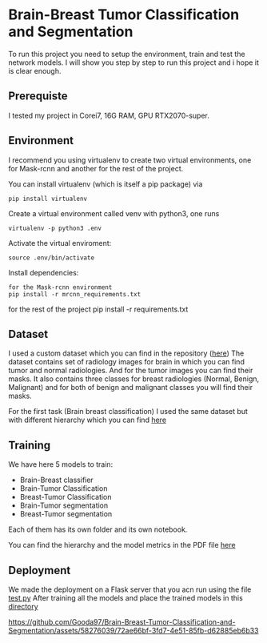 # Brain-Breast Tumor Classification and Segmentation

To run this project you need to setup the environment, train and test the network models. I will show you step by step to run this project and i hope it is clear enough.

## Prerequiste

I tested my project in Corei7, 16G RAM, GPU RTX2070-super.

## Environment

I recommend you using virtualenv to create two virtual environments, one for Mask-rcnn and another for the rest of the project.

You can install virtualenv (which is itself a pip package) via

```
pip install virtualenv
```

Create a virtual environment called venv with python3, one runs

```
virtualenv -p python3 .env
```

Activate the virtual enviroment:

```
source .env/bin/activate
```

Install dependencies:

```
for the Mask-rcnn environment
pip install -r mrcnn_requirements.txt

```

for the rest of the project
pip install -r requirements.txt

## Dataset

I used a custom dataset which you can find in the repository ([here](https://github.com/Gooda97/Brain-Breast-tumor-classification-and-segmentation/tree/main/Dataset))
The dataset contains set of radiology images for brain in which you can find tumor and normal radiologies. And for the tumor images you can find their masks.
It also contains three classes for breast radiologies (Normal, Benign, Malignant) and for both of benign and malignant classes you will find their masks.

For the first task (Brain breast classification) I used the same dataset but with different hierarchy which you can find [here](https://github.com/Gooda97/Brain-Breast-tumor-classification-and-segmentation/tree/main/Brain_breast_model/Dataset_task_1)

## Training

We have here 5 models to train:

- Brain-Breast classifier
- Brain-Tumor Classification
- Breast-Tumor Classification
- Brain-Tumor segmentation
- Breast-Tumor segmentation

Each of them has its own folder and its own notebook.

You can find the hierarchy and the model metrics in the PDF file [here](<https://github.com/Gooda97/Brain-Breast-Tumor-Classification-and-Segmentation/blob/main/Brain%2C%20Breast%20Classification%20%26%20Segmentation%20(1).pdf>)

## Deployment

We made the deployment on a Flask server that you acn run using the file [test.py](https://github.com/Gooda97/Brain-Breast-Tumor-Classification-and-Segmentation/blob/main/Deploy/test.py) After training all the models and place the trained models in this [directory](https://github.com/Gooda97/Brain-Breast-Tumor-Classification-and-Segmentation/tree/main/Deploy)




https://github.com/Gooda97/Brain-Breast-Tumor-Classification-and-Segmentation/assets/58276039/72ae66bf-3fd7-4e51-85fb-d62885eb6b33

